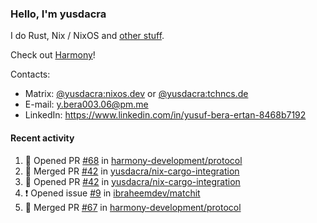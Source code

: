 ### Hello, I'm yusdacra

I do Rust, Nix / NixOS and [other stuff](https://yusdacra.gitlab.io/about).

Check out [Harmony](https://github.com/harmony-development)!

Contacts:
- Matrix: [@yusdacra:nixos.dev](https://matrix.to/#/@yusdacra:nixos.dev) or [@yusdacra:tchncs.de](https://matrix.to/#/@yusdacra:tchncs.de)
- E-mail: y.bera003.06@pm.me
- LinkedIn: https://www.linkedin.com/in/yusuf-bera-ertan-8468b7192

#### Recent activity

<!--START_SECTION:activity-->
1. 💪 Opened PR [#68](https://github.com/harmony-development/protocol/pull/68) in [harmony-development/protocol](https://github.com/harmony-development/protocol)
2. 🎉 Merged PR [#42](https://github.com/yusdacra/nix-cargo-integration/pull/42) in [yusdacra/nix-cargo-integration](https://github.com/yusdacra/nix-cargo-integration)
3. 💪 Opened PR [#42](https://github.com/yusdacra/nix-cargo-integration/pull/42) in [yusdacra/nix-cargo-integration](https://github.com/yusdacra/nix-cargo-integration)
4. ❗️ Opened issue [#9](https://github.com/ibraheemdev/matchit/issues/9) in [ibraheemdev/matchit](https://github.com/ibraheemdev/matchit)
5. 🎉 Merged PR [#67](https://github.com/harmony-development/protocol/pull/67) in [harmony-development/protocol](https://github.com/harmony-development/protocol)
<!--END_SECTION:activity-->
